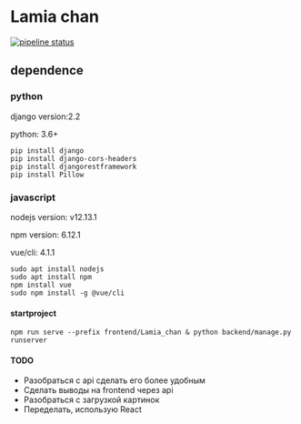 # Lamia chan
[![pipeline status](https://gitlab.com/mar4elkin/lamia_chan_web_devops/badges/master/pipeline.svg)](https://gitlab.com/mar4elkin/lamia_chan_web_devops/-/commits/master)

## dependence
### python

django version:2.2

python: 3.6+

```
pip install django 
pip install django-cors-headers
pip install djangorestframework
pip install Pillow
```

### javascript 

nodejs version: v12.13.1

npm version: 6.12.1

vue/cli: 4.1.1

```
sudo apt install nodejs
sudo apt install npm
npm install vue   
sudo npm install -g @vue/cli
```


#### startproject

```
npm run serve --prefix frontend/Lamia_chan & python backend/manage.py runserver
```


#### TODO

* Разобраться с api сделать его более удобным
* Сделать выводы на frontend через api
* Разобраться с загрузкой картинок
* Переделать, использую React
